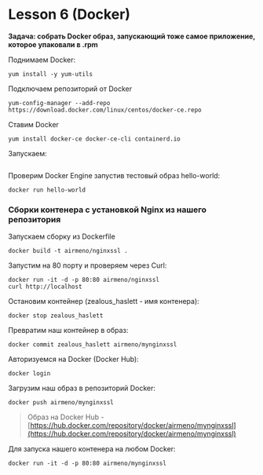 # Lesson 6 (Docker)

**Задача: собрать Docker образ, запускающий тоже самое приложение, которое упаковали в .rpm**

Поднимаем Docker:
```
yum install -y yum-utils
```
Подключаем репозиторий от Docker
```
yum-config-manager --add-repo https://download.docker.com/linux/centos/docker-ce.repo
```
Ставим Docker
```
yum install docker-ce docker-ce-cli containerd.io
```
Запускаем:
```systemctl start docker
```
Проверим Docker Engine запустив тестовый образ hello-world:
```
docker run hello-world
```

### Сборки контенера с установкой Nginx из нашего репозитория

Запускаем сборку из Dockerfile
```
docker build -t airmeno/nginxssl .
```

Запустим на 80 порту и проверяем через Curl:
``` 
docker run -it -d -p 80:80 airmeno/nginxssl 
curl http://localhost
```

Остановим контейнер (zealous_haslett - имя контенера):
```
docker stop zealous_haslett
```

Превратим наш контейнер в образ:
```
docker commit zealous_haslett airmeno/mynginxssl
```

Авторизуемся на Docker (Docker Hub):
```
docker login
```

Загрузим наш образ в репозиторий Docker:
```
docker push airmeno/mynginxssl
```


> Образ на Docker Hub - [https://hub.docker.com/repository/docker/airmeno/mynginxssl](https://hub.docker.com/repository/docker/airmeno/mynginxssl)




Для запуска нашего контенера на любом Docker:
```
docker run -it -d -p 80:80 airmeno/mynginxssl
```
